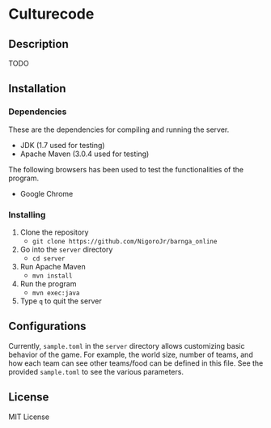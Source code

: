 # Culturecode
## Description
TODO

## Installation
### Dependencies
These are the dependencies for compiling and running the server.

* JDK (1.7 used for testing)
* Apache Maven (3.0.4 used for testing)

The following browsers has been used to test the functionalities of the
program.

* Google Chrome

### Installing

1. Clone the repository
    * `git clone https://github.com/NigoroJr/barnga_online`
2. Go into the `server` directory
    * `cd server`
3. Run Apache Maven
    * `mvn install`
4. Run the program
    * `mvn exec:java`
5. Type `q` to quit the server

## Configurations
Currently, `sample.toml` in the `server` directory allows customizing basic
behavior of the game. For example, the world size, number of teams, and how
each team can see other teams/food can be defined in this file. See the
provided `sample.toml` to see the various parameters.

## License
MIT License
